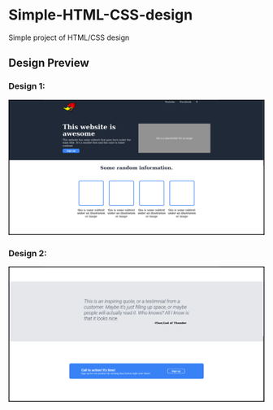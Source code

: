 # Simple-HTML-CSS-design
Simple project of HTML/CSS design

## Design Preview

### Design 1:
![Design 1](images/design1.png)

### Design 2:
![Design 2](images/design2.png)

